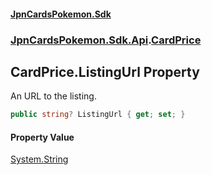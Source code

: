 #### [JpnCardsPokemon.Sdk](index.md 'index')
### [JpnCardsPokemon.Sdk.Api](JpnCardsPokemon.Sdk.Api.md 'JpnCardsPokemon.Sdk.Api').[CardPrice](JpnCardsPokemon.Sdk.Api.CardPrice.md 'JpnCardsPokemon.Sdk.Api.CardPrice')

## CardPrice.ListingUrl Property

An URL to the listing.

```csharp
public string? ListingUrl { get; set; }
```

#### Property Value
[System.String](https://docs.microsoft.com/en-us/dotnet/api/System.String 'System.String')